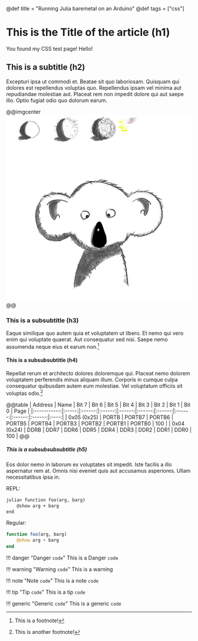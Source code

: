 @def title = "Running Julia baremetal on an Arduino"
@def tags = ["css"]

# This is the Title of the article (h1)

You found my CSS test page! Hello!

## This is a subtitle (h2)

Excepturi ipsa ut commodi et. Beatae sit quo laboriosam. Quisquam qui dolores est repellendus voluptas quo. Repellendus ipsam vel minima aut repudiandae molestiae aut. Placeat rem non impedit dolore qui aut saepe illo. Optio fugiat odio quo dolorum earum.

@@imgcenter ![Light study by @UnHold](./koala.jpg)@@

### This is a subsubtitle (h3)

Eaque similique quo autem quia et voluptatem ut libero. Et nemo qui vero enim qui voluptate quaerat. Aut consequatur sed nisi. Saepe nemo assumenda neque eius et earum non.[^note]

#### This is a subsubsubtitle (h4)

Repellat rerum et architecto dolores doloremque qui. Placeat nemo dolorem voluptatem perferendis minus aliquam illum. Corporis in cumque culpa consequatur quibusdam autem eum molestiae. Vel voluptatum officiis sit voluptas odio.[^note2]

@@table
| Address     | Name  | Bit 7  | Bit 6  | Bit 5  | Bit 4  | Bit 3  | Bit 2  | Bit 1  | Bit 0  | Page |
|:-----------:|:-----:|:------:|:------:|:------:|:------:|:------:|:------:|:------:|:------:|:----:|
| 0x05 (0x25) | PORTB | PORTB7 | PORTB6 | PORTB5 | PORTB4 | PORTB3 | PORTB2 | PORTB1 | PORTB0 | 100  |
| 0x04 (0x24) | DDRB  | DDR7   | DDR6   | DDR5   | DDR4   | DDR3   | DDR2   | DDR1   | DDR0   | 100  |
@@

##### This is a subsubsubsubtitle (h5)

Eos dolor nemo in laborum ex voluptates sit impedit. Iste facilis a illo aspernatur rem at. Omnis nisi eveniet quis aut accusamus asperiores. Ullam necessitatibus ipsa in.

REPL:

```julia-repl
julia> function foo(arg, barg)
    @show arg + barg
end
```

Regular:

```julia
function foo(arg, barg)
    @show arg + barg
end
```

!!! danger "Danger `code`"
    This is a Danger `code`

!!! warning "Warning `code`"
    This is a warning

!!! note "Note `code`"
    This is a note `code`

!!! tip "Tip `code`"
    This is a tip `code`

!!! generic "Generic `code`"
    This is a generic `code`

[^note]: This is a footnote!
[^note2]: This is another footnote!
